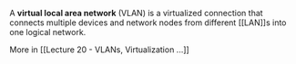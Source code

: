 A **virtual local area network** (VLAN) is a virtualized connection that connects multiple devices and network nodes from different [[LAN]]s into one logical network.

More in [[Lecture 20 - VLANs, Virtualization ...]]